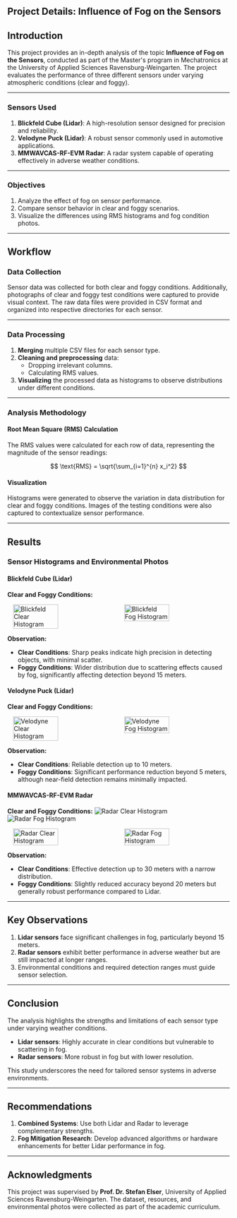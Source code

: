 ## Project Details: Influence of Fog on the Sensors

## Introduction

This project provides an in-depth analysis of the topic **Influence of Fog on the Sensors**, conducted as part of the Master's program in Mechatronics at the University of Applied Sciences Ravensburg-Weingarten. The project evaluates the performance of three different sensors under varying atmospheric conditions (clear and foggy).

---

### Sensors Used

1. **Blickfeld Cube (Lidar)**: A high-resolution sensor designed for precision and reliability.  
2. **Velodyne Puck (Lidar)**: A robust sensor commonly used in automotive applications.  
3. **MMWAVCAS-RF-EVM Radar**: A radar system capable of operating effectively in adverse weather conditions.

---

### Objectives

1. Analyze the effect of fog on sensor performance.  
2. Compare sensor behavior in clear and foggy scenarios.  
3. Visualize the differences using RMS histograms and fog condition photos.  

---

## Workflow

### Data Collection

Sensor data was collected for both clear and foggy conditions. Additionally, photographs of clear and foggy test conditions were captured to provide visual context. The raw data files were provided in CSV format and organized into respective directories for each sensor.

---

### Data Processing

1. **Merging** multiple CSV files for each sensor type.  
2. **Cleaning and preprocessing** data:  
   - Dropping irrelevant columns.  
   - Calculating RMS values.  
3. **Visualizing** the processed data as histograms to observe distributions under different conditions.  

---

### Analysis Methodology

#### Root Mean Square (RMS) Calculation

The RMS values were calculated for each row of data, representing the magnitude of the sensor readings:  

$$
\text{RMS} = \sqrt{\sum_{i=1}^{n} x_i^2}
$$

#### Visualization

Histograms were generated to observe the variation in data distribution for clear and foggy conditions. Images of the testing conditions were also captured to contextualize sensor performance.

---

## Results

### Sensor Histograms and Environmental Photos

#### **Blickfeld Cube (Lidar)**

**Clear and Foggy Conditions:**
<div style="display: flex; justify-content: space-around;">
  <img src="https://drive.google.com/file/d/1xhiEUqHokxLjKxtrraLYnqb8oKcj2mu1/view?usp=drive_link" alt="Blickfeld Clear Histogram" width="45%">
  <img src="https://drive.google.com/file/d/17p8pguaCtizcyMQy-c8tBYpd-qalAG_i/view?usp=drive_link" alt="Blickfeld Fog Histogram" width="45%">
</div>  

**Observation:**  
- **Clear Conditions**: Sharp peaks indicate high precision in detecting objects, with minimal scatter.  
- **Foggy Conditions**: Wider distribution due to scattering effects caused by fog, significantly affecting detection beyond 15 meters.  

#### **Velodyne Puck (Lidar)**

**Clear and Foggy Conditions:**
<div style="display: flex; justify-content: space-around;">
  <img src="https://drive.google.com/file/d/1FA76mXstreF4uOfHQZp8e3vFck_NxZ3Q/view?usp=drive_link" alt="Velodyne Clear Histogram" width="45%">
  <img src="https://drive.google.com/file/d/1GjTYCzYtwNNJwP9j9tDHgFkZNl_Fy6YG/view?usp=drive_link" alt="Velodyne Fog Histogram" width="45%">
</div>  

**Observation:**  
- **Clear Conditions**: Reliable detection up to 10 meters.  
- **Foggy Conditions**: Significant performance reduction beyond 5 meters, although near-field detection remains minimally impacted.  

#### **MMWAVCAS-RF-EVM Radar**

**Clear and Foggy Conditions:**
![Radar Clear Histogram](https://drive.google.com/file/d/1A6-pIaxchyoeduwjUNb6ktYsj8UKYkTh)
![Radar Fog Histogram](https://drive.google.com/file/d/1iMsUrWLv931TROUXcNnj2FQncxyunn-R)

<div style="display: flex; justify-content: space-around;">
  <img src="https://drive.google.com/file/d/1A6-pIaxchyoeduwjUNb6ktYsj8UKYkTh" alt="Radar Clear Histogram" width="45%">
  <img src="https://drive.google.com/file/d/1iMsUrWLv931TROUXcNnj2FQncxyunn-R" alt="Radar Fog Histogram" width="45%">
</div>  

**Observation:**  
- **Clear Conditions**: Effective detection up to 30 meters with a narrow distribution.  
- **Foggy Conditions**: Slightly reduced accuracy beyond 20 meters but generally robust performance compared to Lidar.  

---


## Key Observations

1. **Lidar sensors** face significant challenges in fog, particularly beyond 15 meters.  
2. **Radar sensors** exhibit better performance in adverse weather but are still impacted at longer ranges.  
3. Environmental conditions and required detection ranges must guide sensor selection.  

---

## Conclusion

The analysis highlights the strengths and limitations of each sensor type under varying weather conditions.  
- **Lidar sensors**: Highly accurate in clear conditions but vulnerable to scattering in fog.  
- **Radar sensors**: More robust in fog but with lower resolution.  

This study underscores the need for tailored sensor systems in adverse environments.

---

## Recommendations

1. **Combined Systems**: Use both Lidar and Radar to leverage complementary strengths.  
2. **Fog Mitigation Research**: Develop advanced algorithms or hardware enhancements for better Lidar performance in fog.

---

## Acknowledgments

This project was supervised by **Prof. Dr. Stefan Elser**, University of Applied Sciences Ravensburg-Weingarten. The dataset, resources, and environmental photos were collected as part of the academic curriculum.
